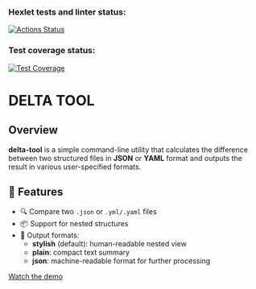### Hexlet tests and linter status:
[![Actions Status](https://github.com/anastasiialukash/java-project-71/actions/workflows/hexlet-check.yml/badge.svg)](https://github.com/anastasiialukash/java-project-71/actions)

### Test coverage status:
[![Test Coverage](https://api.codeclimate.com/v1/badges/94927987dc5615e6eb28/test_coverage)](https://codeclimate.com/github/anastasiialukash/java-project-71/test_coverage)

# DELTA TOOL

## Overview

**delta-tool** is a simple command-line utility that calculates the difference between two structured files in **JSON** or **YAML** format and outputs the result in various user-specified formats.

## 🚀 Features

- 🔍 Compare two `.json` or `.yml/.yaml` files
- 📦 Support for nested structures
- 🧾 Output formats:
    - **stylish** (default): human-readable nested view
    - **plain**: compact text summary
    - **json**: machine-readable format for further processing


[Watch the demo](app/project_diff.mov)